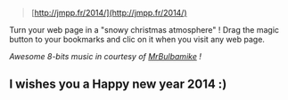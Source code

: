 
> [http://jmpp.fr/2014/](http://jmpp.fr/2014/)

Turn your web page in a "snowy christmas atmosphere" !
Drag the magic button to your bookmarks and clic on it when you visit any web page.

*Awesome 8-bits music in courtesy of [MrBulbamike](https://www.youtube.com/watch?v=WlhXiXs_A_Y) !*

I wishes you a Happy new year 2014 :)
---